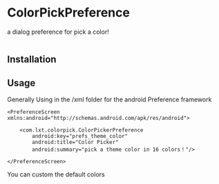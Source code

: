 # ColorPickPreference

a dialog preference for pick a color!

![]()

## Installation

## Usage

Generally Using in the /xml folder for the android Preference framework

```
<PreferenceScreen xmlns:android="http://schemas.android.com/apk/res/android">

    <com.lxt.colorpick.ColorPickerPreference
        android:key="prefs_theme_color"
        android:title="Color Picker"
        android:summary="pick a theme color in 16 colors！"/>

</PreferenceScreen>
```

You can custom the default colors 


